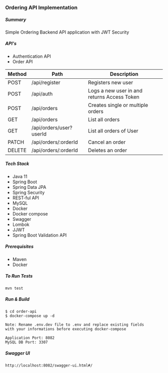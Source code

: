 ### Ordering API Implementation

##### Summary
Simple Ordering Backend API application with JWT Security

##### API's

- Authentication API
- Order API

| Method   | Path   | Description   |   
|---|---|---|
| POST   | /api/register   | Registers new user   |   
| POST  | /api/auth  | Logs a new user in and returns Access Token   |   
| POST   | /api/orders   | Creates single or multiple orders   |
| GET   | /api/orders   | List all orders   |  
| GET   | /api/orders/user?userId  | List all orders of User   |  
| PATCH   | /api/orders/:orderId  | Cancel an order   |  
| DELETE  | /api/orders/:orderId  | Deletes an order   |     

##### Tech Stack
- Java 11
- Spring Boot
- Spring Data JPA
- Spring Security
- REST-ful API
- MySQL
- Docker
- Docker compose
- Swagger
- Lombok
- JJWT
- Spring Boot Validation API

##### Prerequisites
- Maven
- Docker

##### To Run Tests
```
mvn test
```

##### Run & Build
```
$ cd order-api
$ docker-compose up -d
```

```
Note: Rename .env.dev file to .env and replace existing fields 
with your informations before executing docker-compose
```

```
Application Port: 8082
MySQL DB Port: 3307
```

##### Swagger UI
```
http://localhost:8082/swagger-ui.html#/
```